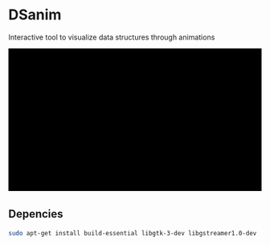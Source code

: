 # DSanim
Interactive tool to visualize data structures through animations

![](readme/BinarySearchTree.gif)

## Depencies

```sh
sudo apt-get install build-essential libgtk-3-dev libgstreamer1.0-dev
```
